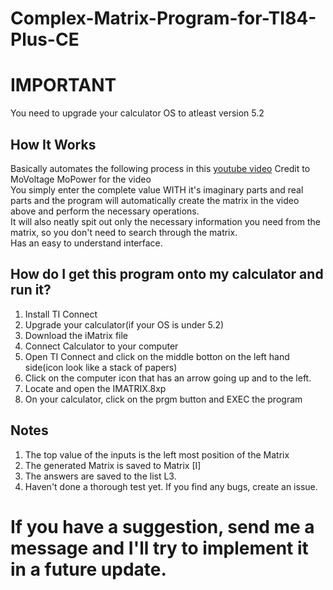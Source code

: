 # Complex-Matrix-Program-for-TI84-Plus-CE
# IMPORTANT
You need to upgrade your calculator OS to atleast version 5.2
## How It Works
Basically automates the following process in this [youtube video](https://www.youtube.com/watch?v=LVB3_ANZDGQ)
Credit to MoVoltage MoPower for the video\
You simply enter the complete value WITH it's imaginary parts and real parts and the program will automatically create the matrix in the video above and perform the necessary operations.\
It will also neatly spit out only the necessary information you need from the matrix, so you don't need to search through the matrix.\
Has an easy to understand interface.
## How do I get this program onto my calculator and run it?
1. Install TI Connect
2. Upgrade your calculator(if your OS is under 5.2)
3. Download the iMatrix file
4. Connect Calculator to your computer
5. Open TI Connect and click on the middle botton on the left hand side(icon look like a stack of papers)
6. Click on the computer icon that has an arrow going up and to the left.
7. Locate and open the IMATRIX.8xp
8. On your calculator, click on the prgm button and EXEC the program
## Notes
1. The top value of the inputs is the left most position of the Matrix
2. The generated Matrix is saved to Matrix [I]
3. The answers are saved to the list L3.
4. Haven't done a thorough test yet. If you find any bugs, create an issue.
# If you have a suggestion, send me a message and I'll try to implement it in a future update.


